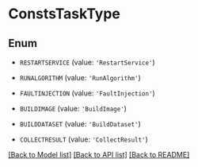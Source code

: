 # ConstsTaskType


## Enum

* `RESTARTSERVICE` (value: `'RestartService'`)

* `RUNALGORITHM` (value: `'RunAlgorithm'`)

* `FAULTINJECTION` (value: `'FaultInjection'`)

* `BUILDIMAGE` (value: `'BuildImage'`)

* `BUILDDATASET` (value: `'BuildDataset'`)

* `COLLECTRESULT` (value: `'CollectResult'`)

[[Back to Model list]](../README.md#documentation-for-models) [[Back to API list]](../README.md#documentation-for-api-endpoints) [[Back to README]](../README.md)


